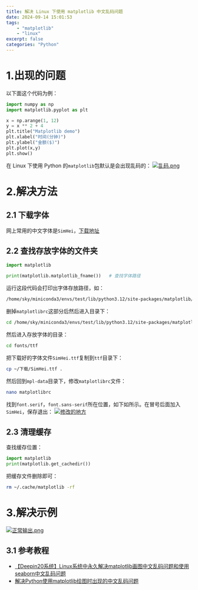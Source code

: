 ```yaml
---
title: 解决 Linux 下使用 matplotlib 中文乱码问题
date: 2024-09-14 15:01:53
tags:
    - "matplotlib"
    - "linux"
excerpt: false
categories: "Python"
---
```



# 1.出现的问题

以下面这个代码为例：
```Python
import numpy as np
import matplotlib.pyplot as plt

x = np.arange(1, 12)
y = x ** 2 + 4
plt.title("Matplotlib demo")
plt.xlabel("时间(分钟)")
plt.ylabel("金额($)")
plt.plot(x,y)
plt.show()
```


在 Linux 下使用 Python 的`matplotlib`包默认是会出现乱码的：
[![乱码.png](https://s21.ax1x.com/2024/09/14/pAuEYVI.png)](https://imgse.com/i/pAuEYVI)

# 2.解决方法

## 2.1 下载字体

网上常用的中文字体是`SimHei`，[下载地址](https://github.com/StellarCN/scp_zh/blob/master/fonts/SimHei.ttf)

## 2.2 查找存放字体的文件夹

```Python
import matplotlib
 
print(matplotlib.matplotlib_fname())   # 查找字体路径
```
运行这段代码会打印出字体存放路径，如：
```txt
/home/sky/miniconda3/envs/test/lib/python3.12/site-packages/matplotlib/mpl-data/matplotlibrc
```
删掉`matplotlibrc`这部分后然后进入目录下：
```bash
cd /home/sky/miniconda3/envs/test/lib/python3.12/site-packages/matplotlib/mpl-data/
```

然后进入存放字体的目录：
```bash
cd fonts/ttf 
```

把下载好的字体文件`SimHei.ttf`复制到`ttf`目录下：
```bash
cp ~/下载/SimHei.ttf .  
```

然后回到`mpl-data`目录下，修改`matplotlibrc`文件：
```bash
nano matplotlibrc
```

找到`font.serif`，`font.sans-serif`所在位置，如下如所示。在冒号后面加入`SimHei`，保存退出：
[![修改的地方](https://s21.ax1x.com/2024/09/15/pAuJFz9.md.png)](https://imgse.com/i/pAuJFz9)

## 2.3 清理缓存

查找缓存位置：
```Python
import matplotlib    
print(matplotlib.get_cachedir())
```

把缓存文件删除即可：
```bash
rm ~/.cache/matplotlib -rf
```

# 3.解决示例

[![正常输出.png](https://s21.ax1x.com/2024/09/14/pAuERiV.png)](https://imgse.com/i/pAuERiV)


## 3.1 参考教程

- [【Deepin20系统】Linux系统中永久解决matplotlib画图中文乱码问题和使用seaborn中文乱码问题](https://developer.aliyun.com/article/1577567)
- [解决Python使用matplotlib绘图时出现的中文乱码问题](https://cloud.tencent.com/developer/article/1877673)